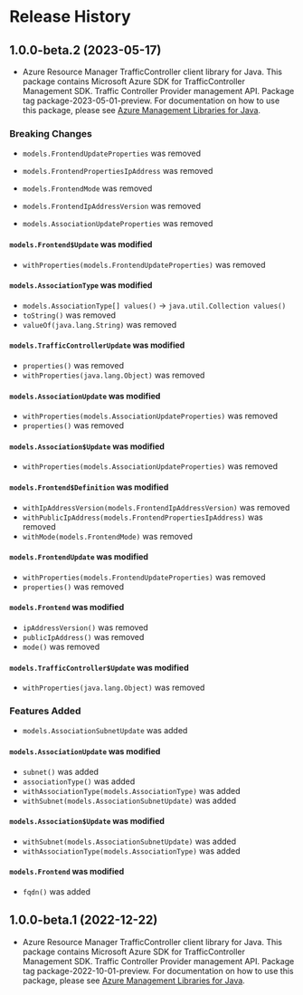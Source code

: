 # Release History

## 1.0.0-beta.2 (2023-05-17)

- Azure Resource Manager TrafficController client library for Java. This package contains Microsoft Azure SDK for TrafficController Management SDK. Traffic Controller Provider management API. Package tag package-2023-05-01-preview. For documentation on how to use this package, please see [Azure Management Libraries for Java](https://aka.ms/azsdk/java/mgmt).

### Breaking Changes

* `models.FrontendUpdateProperties` was removed

* `models.FrontendPropertiesIpAddress` was removed

* `models.FrontendMode` was removed

* `models.FrontendIpAddressVersion` was removed

* `models.AssociationUpdateProperties` was removed

#### `models.Frontend$Update` was modified

* `withProperties(models.FrontendUpdateProperties)` was removed

#### `models.AssociationType` was modified

* `models.AssociationType[] values()` -> `java.util.Collection values()`
* `toString()` was removed
* `valueOf(java.lang.String)` was removed

#### `models.TrafficControllerUpdate` was modified

* `properties()` was removed
* `withProperties(java.lang.Object)` was removed

#### `models.AssociationUpdate` was modified

* `withProperties(models.AssociationUpdateProperties)` was removed
* `properties()` was removed

#### `models.Association$Update` was modified

* `withProperties(models.AssociationUpdateProperties)` was removed

#### `models.Frontend$Definition` was modified

* `withIpAddressVersion(models.FrontendIpAddressVersion)` was removed
* `withPublicIpAddress(models.FrontendPropertiesIpAddress)` was removed
* `withMode(models.FrontendMode)` was removed

#### `models.FrontendUpdate` was modified

* `withProperties(models.FrontendUpdateProperties)` was removed
* `properties()` was removed

#### `models.Frontend` was modified

* `ipAddressVersion()` was removed
* `publicIpAddress()` was removed
* `mode()` was removed

#### `models.TrafficController$Update` was modified

* `withProperties(java.lang.Object)` was removed

### Features Added

* `models.AssociationSubnetUpdate` was added

#### `models.AssociationUpdate` was modified

* `subnet()` was added
* `associationType()` was added
* `withAssociationType(models.AssociationType)` was added
* `withSubnet(models.AssociationSubnetUpdate)` was added

#### `models.Association$Update` was modified

* `withSubnet(models.AssociationSubnetUpdate)` was added
* `withAssociationType(models.AssociationType)` was added

#### `models.Frontend` was modified

* `fqdn()` was added

## 1.0.0-beta.1 (2022-12-22)

- Azure Resource Manager TrafficController client library for Java. This package contains Microsoft Azure SDK for TrafficController Management SDK. Traffic Controller Provider management API. Package tag package-2022-10-01-preview. For documentation on how to use this package, please see [Azure Management Libraries for Java](https://aka.ms/azsdk/java/mgmt).
